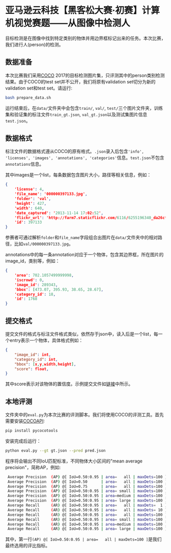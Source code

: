 # 亚马逊云科技【黑客松大赛·初赛】计算机视觉赛题——从图像中检测人

目标检测是在图像中找到特定类别的物体并用边界框标记出来的任务。本次比赛，我们进行人(person)的检测。

## 数据准备

本次比赛我们采用[COCO](https://cocodataset.org/) 2017的目标检测图片集，只评测其中的person类别检测结果。由于COCO的test set并不公开，我们将原有validation set切分为新的validation set和test set。请运行:

```bash
bash prepare_data.sh
```

运行结束后，在`data/`文件夹中会包含`train/`, `val/`, `test/`三个图片文件夹，训练集和验证集的标注文件`train_gt.json`, `val_gt.json`以及测试集图片信息`test.json`。

## 数据格式
标注文件的数据格式遵从COCO的原有格式。`.json`录入后包含`'info', 'licenses', 'images', 'annotations', 'categories'`信息。`test.json`不包含`annotations`信息。

其中images是一个list，每条数据包含图片大小，路径等相关信息，例如：

```json
{
    'license': 4,
    'file_name': '000000397133.jpg',
    'folder': 'val',
    'height': 427,
    'width': 640,
    'date_captured': '2013-11-14 17:02:52',
    'flickr_url': 'http://farm7.staticflickr.com/6116/6255196340_da26cf2c9e_z.jpg',
    'id': 397133
}
```
参赛者可通过解析`folder`和`file_name`字段组合出图片在`data/`文件夹中的相对路径，比如`val/000000397133.jpg`。

annotations中的每一条annotation对应于一个物体，包含其边界框，所在图片的image_id，类别等，例如：

```json
{
    'area': 702.1057499999998,
    'iscrowd': 0,
    'image_id': 289343,
    'bbox': [473.07, 395.93, 38.65, 28.67],
    'category_id': 18,
    'id': 1768
}
```

## 提交格式

提交文件的格式与标注文件格式类似，依然存于json中，读入后是一个list，每一个entry表示一个物体，具体格式例如：

```json
{
    "image_id": int,
    "category_id": int,
    "bbox": [x,y,width,height],
    "score": float,
}
```
其中score表示对该物体的置信度。示例提交文件如[链接](https://github.com/cocodataset/cocoapi/blob/master/results/instances_val2014_fakebbox100_results.json)中所示。

## 本地评测

文件夹中的`eval.py`为本次比赛的评测脚本。我们将使用COCO的评测工具。首先需要安装[COCOAPI](https://github.com/cocodataset/cocoapi.git):

```bash
pip install pycocotools
```

安装完成后运行：

```bash
python eval.py --gt gt.json --pred pred.json
```

程序将会输出不同IoU匹配标准，不同物体大小区间的"mean average precision"，简称AP，例如:

```bash
 Average Precision  (AP) @[ IoU=0.50:0.95 | area=   all | maxDets=100 ] = 0.007
 Average Precision  (AP) @[ IoU=0.50      | area=   all | maxDets=100 ] = 0.008
 Average Precision  (AP) @[ IoU=0.75      | area=   all | maxDets=100 ] = 0.008
 Average Precision  (AP) @[ IoU=0.50:0.95 | area= small | maxDets=100 ] = 0.006
 Average Precision  (AP) @[ IoU=0.50:0.95 | area=medium | maxDets=100 ] = 0.004
 Average Precision  (AP) @[ IoU=0.50:0.95 | area= large | maxDets=100 ] = 0.004
 Average Recall     (AR) @[ IoU=0.50:0.95 | area=   all | maxDets=  1 ] = 0.001
 Average Recall     (AR) @[ IoU=0.50:0.95 | area=   all | maxDets= 10 ] = 0.002
 Average Recall     (AR) @[ IoU=0.50:0.95 | area=   all | maxDets=100 ] = 0.002
 Average Recall     (AR) @[ IoU=0.50:0.95 | area= small | maxDets=100 ] = 0.003
 Average Recall     (AR) @[ IoU=0.50:0.95 | area=medium | maxDets=100 ] = 0.001
 Average Recall     (AR) @[ IoU=0.50:0.95 | area= large | maxDets=100 ] = 0.001
```

其中，第一行`(AP) @[ IoU=0.50:0.95 | area=   all | maxDets=100 ]`是我们最终选用的评比指标。
